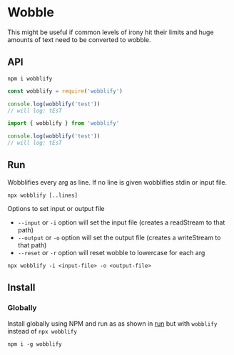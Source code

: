 # Wobble

This might be useful if common levels of irony hit their limits and huge amounts
of text need to be converted to wobble.

## API

```
npm i wobblify
```

```js
const wobblify = require('wobblify')

console.log(wobblify('test'))
// will log: tEsT
```

```ts
import { wobblify } from 'wobblify'

console.log(wobblify('test'))
// will log: tEsT
```


## Run

Wobblifies every arg as line. If no line is given wobblifies stdin or input file.
```
npx wobblify [..lines]
```

Options to set input or output file
- `--input` or `-i` option will set the input file
  (creates a readStream to that path)
- `--output` or `-o` option will set the output file
  (creates a writeStream to that path)
- `--reset` or `-r` option will reset wobble to lowercase for each arg
```
npx wobblify -i <input-file> -o <output-file>
```

## Install

### Globally

Install globally using NPM and run as as shown in [run](#run)
but with `wobblify` instead of `npx wobblify`
```
npm i -g wobblify
```